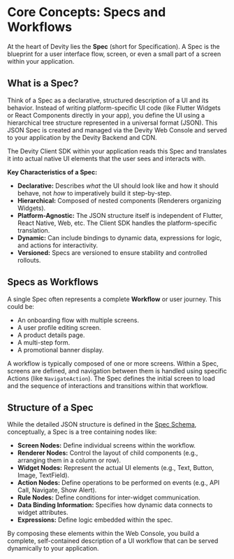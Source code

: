 # Core Concepts: Specs and Workflows

At the heart of Devity lies the **Spec** (short for Specification). A Spec is the blueprint for a user interface flow, screen, or even a small part of a screen within your application.

## What is a Spec?

Think of a Spec as a declarative, structured description of a UI and its behavior. Instead of writing platform-specific UI code (like Flutter Widgets or React Components directly in your app), you define the UI using a hierarchical tree structure represented in a universal format (JSON). This JSON Spec is created and managed via the Devity Web Console and served to your application by the Devity Backend and CDN.

The Devity Client SDK within your application reads this Spec and translates it into actual native UI elements that the user sees and interacts with.

**Key Characteristics of a Spec:**

*   **Declarative:** Describes *what* the UI should look like and how it should behave, not *how* to imperatively build it step-by-step.
*   **Hierarchical:** Composed of nested components (Renderers organizing Widgets).
*   **Platform-Agnostic:** The JSON structure itself is independent of Flutter, React Native, Web, etc. The Client SDK handles the platform-specific translation.
*   **Dynamic:** Can include bindings to dynamic data, expressions for logic, and actions for interactivity.
*   **Versioned:** Specs are versioned to ensure stability and controlled rollouts.

## Specs as Workflows

A single Spec often represents a complete **Workflow** or user journey. This could be:

*   An onboarding flow with multiple screens.
*   A user profile editing screen.
*   A product details page.
*   A multi-step form.
*   A promotional banner display.

A workflow is typically composed of one or more screens. Within a Spec, screens are defined, and navigation between them is handled using specific Actions (like `NavigateAction`). The Spec defines the initial screen to load and the sequence of interactions and transitions within that workflow.

## Structure of a Spec

While the detailed JSON structure is defined in the [Spec Schema](../reference/spec_schema.md), conceptually, a Spec is a tree containing nodes like:

*   **Screen Nodes:** Define individual screens within the workflow.
*   **Renderer Nodes:** Control the layout of child components (e.g., arranging them in a column or row).
*   **Widget Nodes:** Represent the actual UI elements (e.g., Text, Button, Image, TextField).
*   **Action Nodes:** Define operations to be performed on events (e.g., API Call, Navigate, Show Alert).
*   **Rule Nodes:** Define conditions for inter-widget communication.
*   **Data Binding Information:** Specifies how dynamic data connects to widget attributes.
*   **Expressions:** Define logic embedded within the spec.

By composing these elements within the Web Console, you build a complete, self-contained description of a UI workflow that can be served dynamically to your application. 